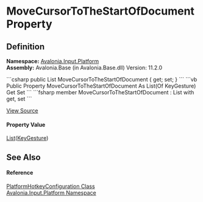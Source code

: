 # MoveCursorToTheStartOfDocument Property




## Definition
**Namespace:** <a href="N_Avalonia_Input_Platform">Avalonia.Input.Platform</a>  
**Assembly:** Avalonia.Base (in Avalonia.Base.dll) Version: 11.2.0

<Tabs groupId="api-code-preview">
<TabItem value="csharp" label="C#">
```csharp
public List<KeyGesture> MoveCursorToTheStartOfDocument { get; set; }
```
</TabItem>
<TabItem value="vb" label="VB">
```vb
Public Property MoveCursorToTheStartOfDocument As List(Of KeyGesture)
	Get
	Set
```
</TabItem>
<TabItem value="fsharp" label="F#">
```fsharp
member MoveCursorToTheStartOfDocument : List<KeyGesture> with get, set
```
</TabItem>
</Tabs>



<a href="https://github.com/AvaloniaUI/Avalonia/tree/master/src/Avalonia.Base/Input/Platform/PlatformHotkeyConfiguration.cs#L121" title="View the source code">View Source</a>



#### Property Value
<a href="https://learn.microsoft.com/dotnet/api/system.collections.generic.list-1" target="_blank" rel="noopener noreferrer">List</a>(<a href="T_Avalonia_Input_KeyGesture">KeyGesture</a>)

## See Also


#### Reference
<a href="T_Avalonia_Input_Platform_PlatformHotkeyConfiguration">PlatformHotkeyConfiguration Class</a>  
<a href="N_Avalonia_Input_Platform">Avalonia.Input.Platform Namespace</a>  

